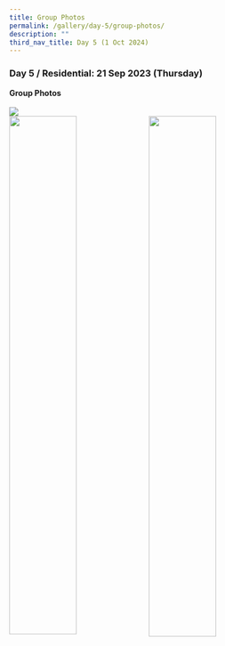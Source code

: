 ```yaml
---
title: Group Photos
permalink: /gallery/day-5/group-photos/
description: ""
third_nav_title: Day 5 (1 Oct 2024)
---
```

### **Day 5 / Residential: 21 Sep 2023 (Thursday)**
<b>Group Photos</b>
<br>
<br>
![](/images/img_4962%20copy%202.jpg)<br><img style="float: left; width: 48.9%; margin-right: 1%; margin-bottom: 0.5em;" src="https://hosting.photobucket.com/images/i/tracyng81/IMG_0363_copy_m1BXsUHdWstLN5vpJmw8aR.jpg?width=590&amp;height=590&amp;fit=bounds">
<img style="float: left; width: 49%; margin-right: 1%; margin-bottom: 0.5em;" src="https://hosting.photobucket.com/images/i/tracyng81/IMG_4968_copy_wom9KE8TvsPT965wAYw8L3.jpg?width=590&amp;height=590&amp;fit=bounds">
<br>
<br>
<br>
